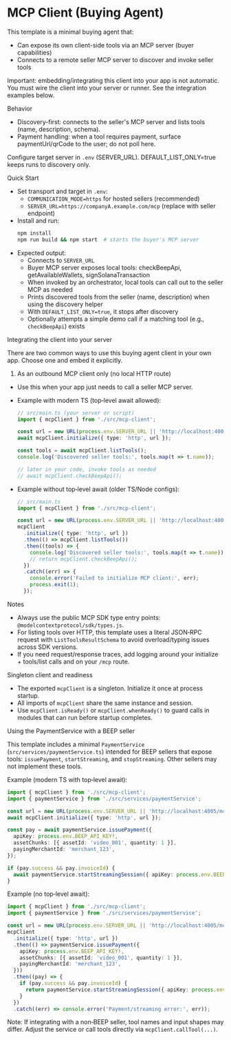 # MCP Client (Buying Agent)

This template is a minimal buying agent that:
- Can expose its own client-side tools via an MCP server (buyer capabilities)
- Connects to a remote seller MCP server to discover and invoke seller tools

Important: embedding/integrating this client into your app is not automatic. You must wire the client into your server or runner. See the integration examples below.

Behavior
- Discovery-first: connects to the seller's MCP server and lists tools (name, description, schema).
- Payment handling: when a tool requires payment, surface paymentUrl/qrCode to the user; do not poll here.

Configure target server in `.env` (SERVER_URL). DEFAULT_LIST_ONLY=true keeps runs to discovery only.

Quick Start
- Set transport and target in `.env`:
  - `COMMUNICATION_MODE=https` for hosted sellers (recommended)
  - `SERVER_URL=https://companyA.example.com/mcp` (replace with seller endpoint)
- Install and run:
  ```bash
  npm install
  npm run build && npm start  # starts the buyer's MCP server
  ```
- Expected output:
  - Connects to `SERVER_URL`
  - Buyer MCP server exposes local tools: checkBeepApi, getAvailableWallets, signSolanaTransaction
  - When invoked by an orchestrator, local tools can call out to the seller MCP as needed
  - Prints discovered tools from the seller (name, description) when using the discovery helper
  - With `DEFAULT_LIST_ONLY=true`, it stops after discovery
  - Optionally attempts a simple demo call if a matching tool (e.g., `checkBeepApi`) exists

Integrating the client into your server

There are two common ways to use this buying agent client in your own app. Choose one and embed it explicitly.

1) As an outbound MCP client only (no local HTTP route)
- Use this when your app just needs to call a seller MCP server.
- Example with modern TS (top‑level await allowed):
  ```ts
  // src/main.ts (your server or script)
  import { mcpClient } from './src/mcp-client';

  const url = new URL(process.env.SERVER_URL || 'http://localhost:4005/mcp');
  await mcpClient.initialize({ type: 'http', url });

  const tools = await mcpClient.listTools();
  console.log('Discovered seller tools:', tools.map(t => t.name));

  // later in your code, invoke tools as needed
  // await mcpClient.checkBeepApi();
  ```

- Example without top‑level await (older TS/Node configs):
  ```ts
  // src/main.ts
  import { mcpClient } from './src/mcp-client';

  const url = new URL(process.env.SERVER_URL || 'http://localhost:4005/mcp');
  mcpClient
    .initialize({ type: 'http', url })
    .then(() => mcpClient.listTools())
    .then((tools) => {
      console.log('Discovered seller tools:', tools.map(t => t.name));
      // return mcpClient.checkBeepApi();
    })
    .catch((err) => {
      console.error('Failed to initialize MCP client:', err);
      process.exit(1);
    });
  ```

Notes
- Always use the public MCP SDK type entry points: `@modelcontextprotocol/sdk/types.js`.
- For listing tools over HTTP, this template uses a literal JSON‑RPC request with `ListToolsResultSchema` to avoid overload/typing issues across SDK versions.
- If you need request/response traces, add logging around your initialize + tools/list calls and on your `/mcp` route.

Singleton client and readiness
- The exported `mcpClient` is a singleton. Initialize it once at process startup.
- All imports of `mcpClient` share the same instance and session.
- Use `mcpClient.isReady()` or `mcpClient.whenReady()` to guard calls in modules that can run before startup completes.

Using the PaymentService with a BEEP seller

This template includes a minimal `PaymentService` (`src/services/paymentService.ts`) intended for BEEP sellers that expose tools: `issuePayment`, `startStreaming`, and `stopStreaming`. Other sellers may not implement these tools.

Example (modern TS with top‑level await):
```ts
import { mcpClient } from './src/mcp-client';
import { paymentService } from './src/services/paymentService';

const url = new URL(process.env.SERVER_URL || 'http://localhost:4005/mcp');
await mcpClient.initialize({ type: 'http', url });

const pay = await paymentService.issuePayment({
  apiKey: process.env.BEEP_API_KEY!,
  assetChunks: [{ assetId: 'video_001', quantity: 1 }],
  payingMerchantId: 'merchant_123',
});

if (pay.success && pay.invoiceId) {
  await paymentService.startStreamingSession({ apiKey: process.env.BEEP_API_KEY!, invoiceId: pay.invoiceId });
}
```

Example (no top‑level await):
```ts
import { mcpClient } from './src/mcp-client';
import { paymentService } from './src/services/paymentService';

const url = new URL(process.env.SERVER_URL || 'http://localhost:4005/mcp');
mcpClient
  .initialize({ type: 'http', url })
  .then(() => paymentService.issuePayment({
    apiKey: process.env.BEEP_API_KEY!,
    assetChunks: [{ assetId: 'video_001', quantity: 1 }],
    payingMerchantId: 'merchant_123',
  }))
  .then((pay) => {
    if (pay.success && pay.invoiceId) {
      return paymentService.startStreamingSession({ apiKey: process.env.BEEP_API_KEY!, invoiceId: pay.invoiceId });
    }
  })
  .catch((err) => console.error('Payment/streaming error:', err));
```

Note: If integrating with a non‑BEEP seller, tool names and input shapes may differ. Adjust the service or call tools directly via `mcpClient.callTool(...)`.
